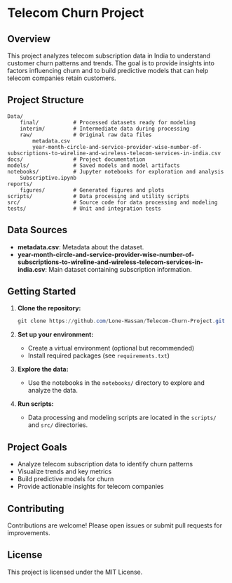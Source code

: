 # Telecom Churn Project

## Overview
This project analyzes telecom subscription data in India to understand customer churn patterns and trends. The goal is to provide insights into factors influencing churn and to build predictive models that can help telecom companies retain customers.

## Project Structure
```
Data/
    final/           # Processed datasets ready for modeling
    interim/         # Intermediate data during processing
    raw/             # Original raw data files
        metadata.csv
        year-month-circle-and-service-provider-wise-number-of-subscriptions-to-wireline-and-wireless-telecom-services-in-india.csv
docs/                # Project documentation
models/              # Saved models and model artifacts
notebooks/           # Jupyter notebooks for exploration and analysis
    Subscriptive.ipynb
reports/
    figures/         # Generated figures and plots
scripts/             # Data processing and utility scripts
src/                 # Source code for data processing and modeling
tests/               # Unit and integration tests
```

## Data Sources
- **metadata.csv**: Metadata about the dataset.
- **year-month-circle-and-service-provider-wise-number-of-subscriptions-to-wireline-and-wireless-telecom-services-in-india.csv**: Main dataset containing subscription information.

## Getting Started
1. **Clone the repository:**
   ```powershell
   git clone https://github.com/Lone-Hassan/Telecom-Churn-Project.git
   ```
2. **Set up your environment:**
   - Create a virtual environment (optional but recommended)
   - Install required packages (see `requirements.txt`)

3. **Explore the data:**
   - Use the notebooks in the `notebooks/` directory to explore and analyze the data.

4. **Run scripts:**
   - Data processing and modeling scripts are located in the `scripts/` and `src/` directories.

## Project Goals
- Analyze telecom subscription data to identify churn patterns
- Visualize trends and key metrics
- Build predictive models for churn
- Provide actionable insights for telecom companies

## Contributing
Contributions are welcome! Please open issues or submit pull requests for improvements.

## License
This project is licensed under the MIT License.
